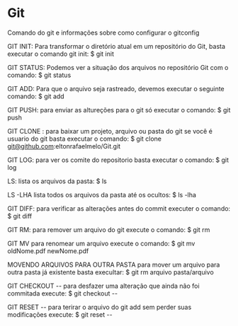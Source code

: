 # Git
Comando do git e informações sobre como configurar o gitconfig

GIT INIT:
Para transformar o diretório atual em um repositório do Git, basta executar o comando git init: 
$ git init 

GIT STATUS:
Podemos ver a situação dos arquivos no repositório Git com o comando: 
$ git status

GIT ADD: 
Para que o arquivo seja rastreado, devemos executar o seguinte comando: 
$ git add <arquivo>

GIT PUSH:
para enviar as altureções para o git só executar o comando:
$ git push

GIT CLONE <url repositorio git>:
para baixar um projeto, arquivo ou pasta do git se você é usuario do git basta executar o comando:
$ git clone git@github.com:eltonrafaelmelo/Git.git

GIT LOG:
para ver os comite do repositorio basta executar o comando:
$ git log

LS:
lista os arquivos da pasta:
$ ls

LS -LHA
lista todos os arquivos da pasta até os ocultos:
$ ls -lha

GIT DIFF:
para verificar as alterações antes do commit executer o comando:
$ git diff

GIT RM:
para remover um arquivo do git execute o comando:
$ git rm <arquivo>

GIT MV
para renomear um arquivo execute o comando:
$ git mv oldNome.pdf newNome.pdf

MOVENDO ARQUIVOS PARA OUTRA PASTA
para mover um arquivo para outra pasta já existente basta execultar:
$ git rm arquivo pasta/arquivo

GIT CHECKOUT --<ARQUIVO>
para desfazer uma alteração que ainda não foi commitada execute:
$ git checkout --<arquivo>

GIT RESET --<ARQUIVO>
para terirar o arquivo do git add sem perder suas modificações execute:
$ git reset --<arquivo>